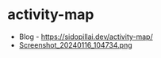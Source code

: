 # activity-map

- Blog - https://sidopillai.dev/activity-map/
- [Screenshot_20240116_104734.png](Screenshot_20240116_104734.png)
